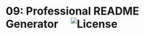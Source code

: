 # 09: Professional README Generator     ![License](https://img.shields.io/badge/License-MIT-yellow.svg)
  